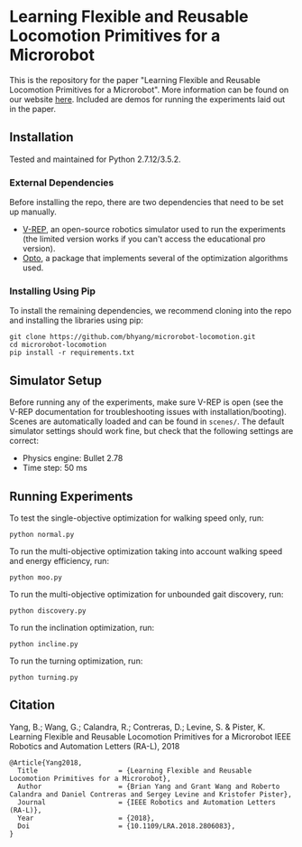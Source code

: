 # Learning Flexible and Reusable Locomotion Primitives for a Microrobot
This is the repository for the paper "Learning Flexible and Reusable Locomotion Primitives for a Microrobot". More information can be found on our website [here](https://sites.google.com/view/learning-locomotion-primitives/).
Included are demos for running the experiments laid out in the paper.

## Installation
Tested and maintained for Python 2.7.12/3.5.2.
### External Dependencies
Before installing the repo, there are two dependencies that need to be set up manually.
* [V-REP](http://www.coppeliarobotics.com/downloads.html), an open-source robotics simulator used to run the experiments (the limited version works if you can't access the educational pro version).
* [Opto](https://github.com/robertocalandra/opto), a package that implements several of the optimization algorithms used.

### Installing Using Pip
To install the remaining dependencies, we recommend cloning into the repo and installing the libraries using pip:
```
git clone https://github.com/bhyang/microrobot-locomotion.git
cd microrobot-locomotion
pip install -r requirements.txt
```

## Simulator Setup
Before running any of the experiments, make sure V-REP is open (see the V-REP documentation for troubleshooting issues with installation/booting). Scenes are automatically loaded and can be found in `scenes/`. The default simulator settings should work fine, but check that the following settings are correct:
* Physics engine: Bullet 2.78
* Time step: 50 ms

## Running Experiments
To test the single-objective optimization for walking speed only, run:
```
python normal.py
```
To run the multi-objective optimization taking into account walking speed and energy efficiency, run:
```
python moo.py
```
To run the multi-objective optimization for unbounded gait discovery, run:
```
python discovery.py
```
To run the inclination optimization, run:
```
python incline.py
```
To run the turning optimization, run:
```
python turning.py
```
## Citation

Yang, B.; Wang, G.; Calandra, R.; Contreras, D.; Levine, S. & Pister, K. Learning Flexible and Reusable Locomotion Primitives for a Microrobot IEEE Robotics and Automation Letters (RA-L), 2018
```
@Article{Yang2018,
  Title                    = {Learning Flexible and Reusable Locomotion Primitives for a Microrobot},
  Author                   = {Brian Yang and Grant Wang and Roberto Calandra and Daniel Contreras and Sergey Levine and Kristofer Pister},
  Journal                  = {IEEE Robotics and Automation Letters (RA-L)},
  Year                     = {2018},
  Doi                      = {10.1109/LRA.2018.2806083},
}
```
